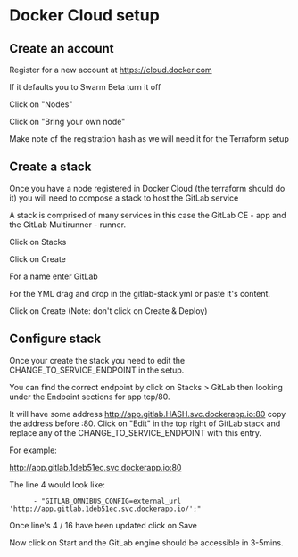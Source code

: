 # Docker Cloud setup

## Create an account
Register for a new account at https://cloud.docker.com

If it defaults you to Swarm Beta turn it off

Click on "Nodes"

Click on "Bring your own node"

Make note of the registration hash as we will need it for the Terraform setup


## Create a stack
Once you have a node registered in Docker Cloud (the terraform should do it) you
will need to compose a stack to host the GitLab service

A stack is comprised of many services in this case the GitLab CE - app and
the GitLab Multirunner - runner.

Click on Stacks

Click on Create

For a name enter GitLab

For the YML drag and drop in the gitlab-stack.yml or paste it's content.

Click on Create (Note: don't click on Create & Deploy)

## Configure stack

Once your create the stack you need to edit the CHANGE_TO_SERVICE_ENDPOINT in the setup.

You can find the correct endpoint by click on Stacks > GitLab then looking under the
Endpoint sections for app tcp/80.

It will have some address http://app.gitlab.HASH.svc.dockerapp.io:80 copy the address before
:80. Click on "Edit" in the top right of GitLab stack and replace any of the
CHANGE_TO_SERVICE_ENDPOINT  with this entry.

For example:

  http://app.gitlab.1deb51ec.svc.dockerapp.io:80

The line 4 would look like:

```
      - "GITLAB_OMNIBUS_CONFIG=external_url 'http://app.gitlab.1deb51ec.svc.dockerapp.io/';"
```

Once line's 4 / 16 have been updated click on Save

Now click on Start and the GitLab engine should be accessible in 3-5mins.

